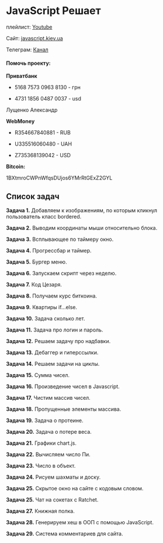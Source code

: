 # JavaScript Решает

плейлист: [Youtube](https://goo.gl/hpmmzj)

Сайт: [javascript.kiev.ua](http://javascript.kiev.ua)

Телеграм: [Канал](https://t.me/jsrules)

#### Помочь проекту:

**Приватбанк**

* 5168 7573 0963 8130 - грн

* 4731 1856 0487 0037 - usd

Лущенко Александр

**WebMoney**

* R354667840881 - RUB

* U335516060480 - UAH

* Z735368139042 - USD

**Bitcoin:** 

1BXtmroCWPnWfqsDUjos6YMrRtGExZ2GYL

## Список задач

**Задача 1.** Добавляем к изображениям, по которым кликнул пользователь класс bordered.

**Задача 2.** Выводим координаты мыши относительно блока.

**Задача 3.** Всплывающее по таймеру окно.

**Задача 4.** Прогрессбар и таймер.

**Задача 5.** Бургер меню.

**Задача 6.** Запускаем скрипт через неделю.

**Задача 7.** Код Цезаря.

**Задача 8.** Получаем курс биткоина.

**Задача 9.** Квартиры if...else.

**Задача 10.** Задача сколько лет.

**Задача 11.** Задача про логин и пароль.

**Задача 12.** Решаем задачу про надбавки.

**Задача 13.** Дебаггер и гиперссылки.

**Задача 14.** Решаем задачи на циклы.

**Задача 15.** Сумма чисел.

**Задача 16.** Произведение чисел в Javascript.

**Задача 17.** Чистим массив чисел.

**Задача 18.** Пропущенные элементы массива.

**Задача 19.** Задача о протеине.

**Задача 20.** Задача о потере веса.

**Задача 21.** Графики chart.js.

**Задача 22.** Вычисляем число Пи.

**Задача 23.** Число в объект.

**Задача 24.** Рисуем шахматы и доску.

**Задача 25.** Скрытое окно на сайте с кодовым словом.

**Задача 25.** Чат на сокетах с Ratchet.

**Задача 27.** Книжная полка.

**Задача 28.** Генерируем хеш в ООП с помощью JavaScript.

**Задача 29.** Система комментариев для сайта.


